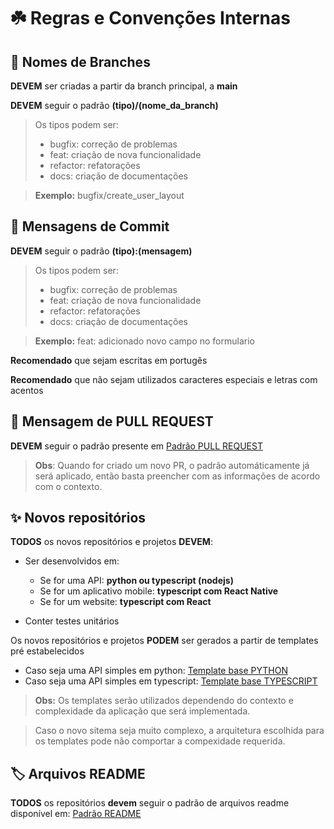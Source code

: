 # ☘️ Regras e Convenções Internas

## :bookmark: Nomes de Branches

**DEVEM** ser criadas a partir da branch principal, a **main**

**DEVEM** seguir o padrão **(tipo)/(nome_da_branch)**
  > Os tipos podem ser:
  > - bugfix: correção de problemas
  > - feat: criação de nova funcionalidade
  > - refactor: refatorações
  > - docs: criação de documentações

  > **Exemplo:** bugfix/create_user_layout

## :rocket: Mensagens de Commit

**DEVEM** seguir o padrão **(tipo):(mensagem)**
  > Os tipos podem ser:
  > - bugfix: correção de problemas
  > - feat: criação de nova funcionalidade
  > - refactor: refatorações
  > - docs: criação de documentações

  > **Exemplo:** feat: adicionado novo campo no formulario

**Recomendado** que sejam escritas em portugês

**Recomendado** que não sejam utilizados caracteres especiais e letras com acentos

## :hammer: Mensagem de PULL REQUEST

**DEVEM** seguir o padrão presente em [Padrão PULL REQUEST](https://github.com/starplast/.github/blob/main/.github/pull_request_template.md)

> **Obs**: Quando for criado um novo PR, o padrão automáticamente já será aplicado, então basta preencher com as informações de acordo com o contexto.


## :sparkles: Novos repositórios

**TODOS** os novos repositórios e projetos **DEVEM**:
 - Ser desenvolvidos em:
    -  Se for uma API: **python ou typescript (nodejs)**
    -  Se for um aplicativo mobile: **typescript com React Native**
    -  Se for um website: **typescript com React**

- Conter testes unitários 

Os novos repositórios e projetos **PODEM** ser gerados a partir de templates pré estabelecidos

- Caso seja uma API simples em python: [Template base PYTHON](http://link)
- Caso seja uma API simples em typescript: [Template base TYPESCRIPT](http://link)

> **Obs:** Os templates serão utilizados dependendo do contexto e complexidade da aplicação que será implementada. 

> Caso o novo sitema seja muito complexo, a arquitetura escolhida para os templates pode não comportar a compexidade requerida.

## :label: Arquivos README 

**TODOS** os repositórios **devem** seguir o padrão de arquivos readme disponível em: [Padrão README](https://github.com/starplast/.github/blob/main/profile/Documentations/template_readme_file.md)

